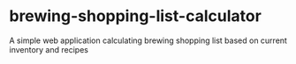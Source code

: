 # brewing-shopping-list-calculator
A simple web application calculating brewing shopping list based on current inventory and recipes
